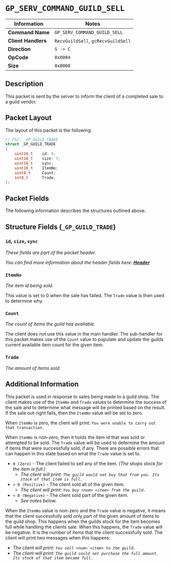 # `GP_SERV_COMMAND_GUILD_SELL`

| Information               | Notes |
|---                        |---    |
| **Command Name**          | `GP_SERV_COMMAND_GUILD_SELL` |
| **Client Handlers**       | `RecvGuildSell`, `gcRecvGuildSell` |
| **Direction**             | `S -> C` |
| **OpCode**                | `0x0084` |
| **Size**                  | `0x0008` |

## Description

This packet is sent by the server to inform the client of a completed sale to a guild vendor.

## Packet Layout

The layout of this packet is the following:

```cpp
// PS2: _GP_GUILD_TRADE
struct _GP_GUILD_TRADE
{
    uint16_t    id: 9;
    uint16_t    size: 7;
    uint16_t    sync;
    uint16_t    ItemNo;
    uint8_t     Count;
    int8_t      Trade;
};
```

## Packet Fields

The following information describes the structures outlined above.

## Structure Fields (`_GP_GUILD_TRADE`)

### `id`, `size`, `sync`

_These fields are part of the packet header._

_You can find more information about the header fields here: [**Header**](/world/HEADER.md)_

### `ItemNo`

_The item id being sold._

This value is set to 0 when the sale has failed. The `Trade` value is then used to determine why.

### `Count`

_The count of items the guild has available._

The client does not use this value in the main handler. The sub-handler for this packet makes use of the `Count` value to populate and update the guilds current available item count for the given item.

### `Trade`

_The amount of items sold._

## Additional Information

This packet is used in response to sales being made to a guild shop. The client makes use of the `ItemNo` and `Trade` values to determine the success of the sale and to determine what message will be printed based on the result. If the sale out-right fails, then the `ItemNo` value will be set to zero.

When `ItemNo` is zero, the client will print: `You were unable to carry out that transaction.`

When `ItemNo` is non-zero, then it holds the item id that was sold or attempted to be sold. The `Trade` value will be used to determine the amount if items that were successfully sold, if any. There are possible errors that can happen in this state based on what the `Trade` value is set to.

  - `0 (Zero)` - The client failed to sell any of the item. _(The shops stock for the item is full.)_
    - _The client will print: `The guild would not buy that from you. Its stock of that item is full.`_
  - `> 0 (Positive)` - The client sold all of the given item.
    - _The client will print: `You buy <num> <item> from the guild.`_
  - `< 0 (Negative)` - The client sold part of the given item.
    - _See notes below._

When the `ItemNo` value is non-zero and the `Trade` value is negative, it means that the client successfully sold only part of the given amount of items to the guild shop. This happens when the guilds stock for the item becomes full while handling the clients sale. When this happens, the `Trade` value will be negative. It is the number of items that the client successfully sold. The client will print two messages when this happens:

  - _The client will print: `You sell <num> <item> to the guild.`_
  - _The client will print: `The guild could not purchase the full amount. Its stock of that item became full.`_
